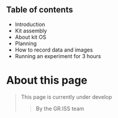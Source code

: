 ## Table of contents


- Introduction 
- Kit assembly 
- About kit OS
- Planning 
- How to record data and images
- Running an experiment for 3 hours



# About this page
> This page is currently under develop 
>> By the GR.ISS team
